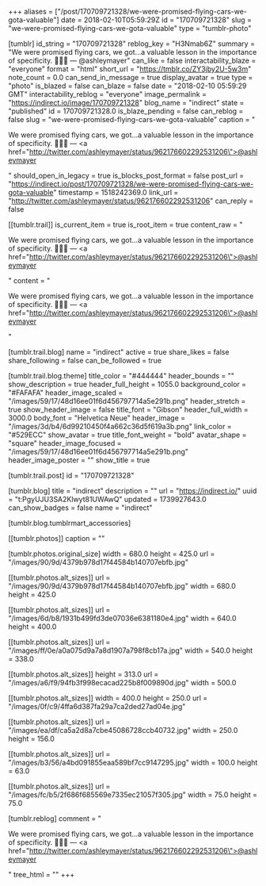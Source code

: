 +++
aliases = ["/post/170709721328/we-were-promised-flying-cars-we-gota-valuable"]
date = 2018-02-10T05:59:29Z
id = "170709721328"
slug = "we-were-promised-flying-cars-we-gota-valuable"
type = "tumblr-photo"

[tumblr]
id_string = "170709721328"
reblog_key = "H3Nmab6Z"
summary = "We were promised flying cars, we got...a valuable lesson in the importance of specificity. 💁🏼‍♀️ — @ashleymayer"
can_like = false
interactability_blaze = "everyone"
format = "html"
short_url = "https://tmblr.co/ZY3jby2U-5w3m"
note_count = 0.0
can_send_in_message = true
display_avatar = true
type = "photo"
is_blazed = false
can_blaze = false
date = "2018-02-10 05:59:29 GMT"
interactability_reblog = "everyone"
image_permalink = "https://indirect.io/image/170709721328"
blog_name = "indirect"
state = "published"
id = 170709721328.0
is_blaze_pending = false
can_reblog = false
slug = "we-were-promised-flying-cars-we-gota-valuable"
caption = "<p>We were promised flying cars, we got&hellip;a valuable lesson in the importance of specificity. 💁🏼‍♀️ — <a href=\"http://twitter.com/ashleymayer/status/962176602292531206\">@ashleymayer</a></p>"
should_open_in_legacy = true
is_blocks_post_format = false
post_url = "https://indirect.io/post/170709721328/we-were-promised-flying-cars-we-gota-valuable"
timestamp = 1518242369.0
link_url = "http://twitter.com/ashleymayer/status/962176602292531206"
can_reply = false

[[tumblr.trail]]
is_current_item = true
is_root_item = true
content_raw = "<p>We were promised flying cars, we got…a valuable lesson in the importance of specificity. 💁🏼‍♀️ — <a href=\"http://twitter.com/ashleymayer/status/962176602292531206\">@ashleymayer</a></p>"
content = "<p>We were promised flying cars, we got&hellip;a valuable lesson in the importance of specificity. &#128129;&#127996;&zwj;&#9792;&#65039; &mdash; <a href=\"http://twitter.com/ashleymayer/status/962176602292531206\">@ashleymayer</a></p>"

[tumblr.trail.blog]
name = "indirect"
active = true
share_likes = false
share_following = false
can_be_followed = true

[tumblr.trail.blog.theme]
title_color = "#444444"
header_bounds = ""
show_description = true
header_full_height = 1055.0
background_color = "#FAFAFA"
header_image_scaled = "/images/59/17/48d16ee01f6d456797714a5e291b.png"
header_stretch = true
show_header_image = false
title_font = "Gibson"
header_full_width = 3000.0
body_font = "Helvetica Neue"
header_image = "/images/3d/b4/6d99210450f4a662c36d5f619a3b.png"
link_color = "#529ECC"
show_avatar = true
title_font_weight = "bold"
avatar_shape = "square"
header_image_focused = "/images/59/17/48d16ee01f6d456797714a5e291b.png"
header_image_poster = ""
show_title = true

[tumblr.trail.post]
id = "170709721328"

[tumblr.blog]
title = "indirect"
description = ""
url = "https://indirect.io/"
uuid = "t:PgyUJU3SA2Klwyt81UWAwQ"
updated = 1739927643.0
can_show_badges = false
name = "indirect"

[tumblr.blog.tumblrmart_accessories]

[[tumblr.photos]]
caption = ""

[tumblr.photos.original_size]
width = 680.0
height = 425.0
url = "/images/90/9d/4379b978d17f44584b140707ebfb.jpg"

[[tumblr.photos.alt_sizes]]
url = "/images/90/9d/4379b978d17f44584b140707ebfb.jpg"
width = 680.0
height = 425.0

[[tumblr.photos.alt_sizes]]
url = "/images/6d/b8/1931b499fd3de07036e6381180e4.jpg"
width = 640.0
height = 400.0

[[tumblr.photos.alt_sizes]]
url = "/images/ff/0e/a0a075d9a7a8d1907a798f8cb17a.jpg"
width = 540.0
height = 338.0

[[tumblr.photos.alt_sizes]]
height = 313.0
url = "/images/a6/f9/94fb3f998ecacad225b8f009890d.jpg"
width = 500.0

[[tumblr.photos.alt_sizes]]
width = 400.0
height = 250.0
url = "/images/0f/c9/4ffa6d387fa29a7ca2ded27ad04e.jpg"

[[tumblr.photos.alt_sizes]]
url = "/images/ea/df/ca5a2d8a7cbe45086728ccb40732.jpg"
width = 250.0
height = 156.0

[[tumblr.photos.alt_sizes]]
url = "/images/b3/56/a4bd091855eaa589bf7cc9147295.jpg"
width = 100.0
height = 63.0

[[tumblr.photos.alt_sizes]]
url = "/images/fc/b5/2f686f685569e7335ec21057f305.jpg"
width = 75.0
height = 75.0

[tumblr.reblog]
comment = "<p>We were promised flying cars, we got…a valuable lesson in the importance of specificity. 💁🏼‍♀️ — <a href=\"http://twitter.com/ashleymayer/status/962176602292531206\">@ashleymayer</a></p>"
tree_html = ""
+++
